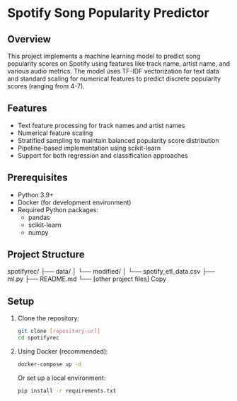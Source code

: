 # Spotify Song Popularity Predictor

## Overview
This project implements a machine learning model to predict song popularity scores on Spotify using features like track name, artist name, and various audio metrics. The model uses TF-IDF vectorization for text data and standard scaling for numerical features to predict discrete popularity scores (ranging from 4-7).

## Features
- Text feature processing for track names and artist names
- Numerical feature scaling
- Stratified sampling to maintain balanced popularity score distribution
- Pipeline-based implementation using scikit-learn
- Support for both regression and classification approaches

## Prerequisites
- Python 3.9+
- Docker (for development environment)
- Required Python packages:
  - pandas
  - scikit-learn
  - numpy

## Project Structure
spotifyrec/
├── data/
│   └── modified/
│       └── spotify_etl_data.csv
├── ml.py
├── README.md
└── [other project files]
Copy

## Setup

1. Clone the repository:
    ```bash
    git clone [repository-url]
    cd spotifyrec
    ```

2. Using Docker (recommended):
    ```bash
    docker-compose up -d
    ```

   Or set up a local environment:
    ```bash
    pip install -r requirements.txt
    ```
